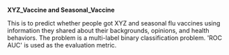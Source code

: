 **XYZ_Vaccine and Seasonal_Vaccine**

This is to predict whether people got XYZ and seasonal flu vaccines using information they shared about their backgrounds, opinions, and health behaviors. The problem is a multi-label binary classification problem. 'ROC AUC' is used as the evaluation metric.
